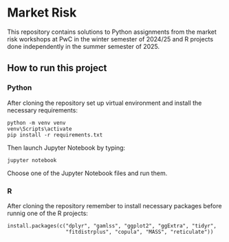 # Market Risk

This repository contains solutions to Python assignments from the market risk workshops at PwC in the winter semester of 2024/25 and R projects done independently in the summer semester of 2025.

## How to run this project

### Python

After cloning the repository set up virtual environment and install the necessary requirements:
```
python -m venv venv 
venv\Scripts\activate
pip install -r requirements.txt
```

Then launch Jupyter Notebook by typing:
```
jupyter notebook
```

Choose one of the Jupyter Notebook files and run them.

### R

After cloning the repository remember to install necessary packages before runnig one of the R projects:
```
install.packages(c("dplyr", "gamlss", "ggplot2", "ggExtra", "tidyr", 
                   "fitdistrplus", "copula", "MASS", "reticulate"))
```
